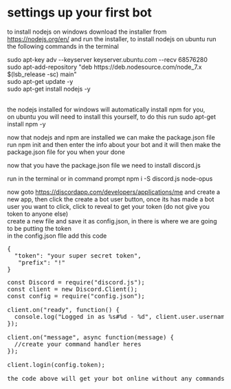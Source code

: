 # settings up your first bot

to install nodejs on windows download the installer from https://nodejs.org/en/ and run the installer,
to install nodejs on ubuntu run the following commands in the terminal
<div>
sudo apt-key adv --keyserver keyserver.ubuntu.com --recv 68576280<br>
sudo apt-add-repository "deb https://deb.nodesource.com/node_7.x $(lsb_release -sc) main"<br>
sudo apt-get update -y<br>
sudo apt-get install nodejs -y<br>
</div>
<br>

the nodejs installed for windows will automatically install npm for you,<br>
on ubuntu you will need to install this yourself, to do this run sudo apt-get install npm -y

now that nodejs and npm are installed we can make the package.json file<br>
run npm init and then enter the info about your bot and it will then make the package.json file for you when your done

now that you have the package.json file we need to install discord.js<br>

run in the terminal or in command prompt npm i -S discord.js node-opus<br>

now goto https://discordapp.com/developers/applications/me and create a new app, then click the create a bot user button, once its has made a bot user you want to click, click to reveal to get your token (do not give you token to anyone else)<br>
create a new file and save it as config.json, in there is where we are going to be putting the token<br>
in the config.json flle add this code<br>
<pre>
{
  "token": "your super secret token",
   "prefix": "!"
}
</pre>

<pre>
const Discord = require("discord.js");
const client = new Discord.Client();
const config = require("config.json");

client.on("ready", function() {
  console.log("Logged in as %s#%d - %d", client.user.username, client.user.discriminator, client.user.id);
});

client.on("message", async function(message) {
  //create your command handler heres
});

client.login(config.token);

the code above will get your bot online without any commands
</pre>
